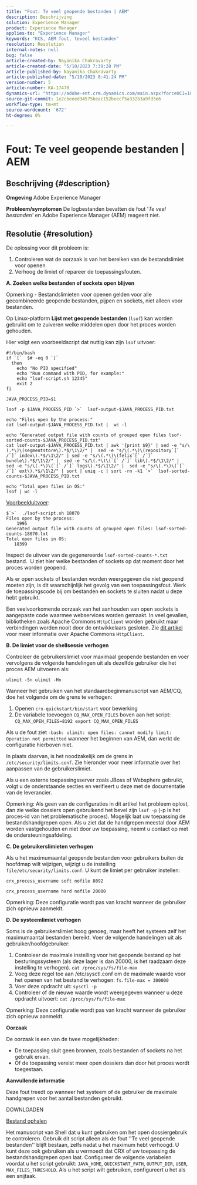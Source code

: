 ```yaml
---
title: "Fout: Te veel geopende bestanden | AEM"
description: Beschrijving
solution: Experience Manager
product: Experience Manager
applies-to: "Experience Manager"
keywords: "KCS, AEM fout, teveel bestanden"
resolution: Resolution
internal-notes: null
bug: false
article-created-by: Nayanika Chakravarty
article-created-date: "5/10/2023 7:39:28 PM"
article-published-by: Nayanika Chakravarty
article-published-date: "5/10/2023 8:41:24 PM"
version-number: 5
article-number: KA-17470
dynamics-url: "https://adobe-ent.crm.dynamics.com/main.aspx?forceUCI=1&pagetype=entityrecord&etn=knowledgearticle&id=d9420f5d-6aef-ed11-8849-6045bd006239"
source-git-commit: 1e2cbeeed34575beac152beecf5a332b3a9fd3e6
workflow-type: tm+mt
source-wordcount: '672'
ht-degree: 0%

---
```


# Fout: Te veel geopende bestanden | AEM

## Beschrijving {#description}

<b>Omgeving</b>
Adobe Experience Manager


<b>Probleem/symptomen</b>
De logbestanden bevatten de fout &#39;*Te veel bestanden&#39;* en Adobe Experience Manager (AEM) reageert niet.




## Resolutie {#resolution}


De oplossing voor dit probleem is:

1. Controleren wat de oorzaak is van het bereiken van de bestandslimiet voor openen
2. Verhoog de limiet of repareer de toepassingsfouten.


<b>A. Zoeken welke bestanden of sockets open blijven</b>

Opmerking - Bestandslimieten voor openen gelden voor alle gecombineerde geopende bestanden, pijpen en sockets, niet alleen voor bestanden.

Op Linux-platform <b>Lijst met geopende bestanden</b> (`lsof`) kan worden gebruikt om te zuiveren welke middelen open door het proces worden gehouden.

Hier volgt een voorbeeldscript dat nuttig kan zijn `lsof` uitvoer:


```
#!/bin/bash
if `[`  $# -eq 0 `]` 
  then
    echo "No PID specified"
    echo "Run command with PID, for example:"
    echo "lsof-script.sh 12345"
    exit 2
fi
 
JAVA_PROCESS_PID=$1
 
lsof -p $JAVA_PROCESS_PID `>`  lsof-output-$JAVA_PROCESS_PID.txt
 
echo "Files open by the process:"
cat lsof-output-$JAVA_PROCESS_PID.txt |  wc -l
 
echo "Generated output file with counts of grouped open files lsof-sorted-counts-$JAVA_PROCESS_PID.txt"
cat lsof-output-$JAVA_PROCESS_PID.txt | awk '{print $9}' | sed -e "s/\(.*\)\(segmentstore\).*$/\1\2/" |  sed -e "s/\(.*\)\(repository`[` /`]` index\).*$/\1\2/" | sed -e "s/\(.*\)\(felix`[` /`]` bundle\).*$/\1\2/" |  sed -e "s/\(.*\)\(`[` /`]` lib\).*$/\1\2/" |  sed -e "s/\(.*\)\(`[` /`]` logs\).*$/\1\2/" |  sed -e "s/\(.*\)\(`[` /`]` ext\).*$/\1\2/" | sort | uniq -c | sort -rn -k1 `>`  lsof-sorted-counts-$JAVA_PROCESS_PID.txt
 
echo "Total open files in OS:"
lsof | wc -l
```


<u>Voorbeelduitvoer</u>:


```
$`>`  ./lsof-script.sh 18070
Files open by the process:
    1995
Generated output file with counts of grouped open files: lsof-sorted-counts-18070.txt
Total open files in OS:
   18399
```


Inspect de uitvoer van de gegenereerde `lsof-sorted-counts-*.txt` bestand.  U ziet hier welke bestanden of sockets op dat moment door het proces worden geopend.

Als er open sockets of bestanden worden weergegeven die niet geopend moeten zijn, is dit waarschijnlijk het gevolg van een toepassingsfout. Werk de toepassingscode bij om bestanden en sockets te sluiten nadat u deze hebt gebruikt.

Een veelvoorkomende oorzaak van het aanhouden van open sockets is aangepaste code waarmee webservices worden gemaakt. In veel gevallen, bibliotheken zoals Apache Commons `HttpClient` worden gebruikt maar verbindingen worden nooit door de ontwikkelaars gesloten. Zie [dit artikel](https://stackoverflow.com/questions/43454514/proper-usage-of-apache-httpclient-and-when-to-close-it) voor meer informatie over Apache Commons `HttpClient`.

<b>B. De limiet voor de shellsessie verhogen</b>

Controleer de gebruikerslimiet voor maximaal geopende bestanden en voer vervolgens de volgende handelingen uit als dezelfde gebruiker die het proces AEM uitvoeren als:

`ulimit -Sn ulimit -Hn`

Wanneer het gebruiken van het standaardbeginmanuscript van AEM/CQ, doe het volgende om de grens te verhogen:

1. Openen `crx-quickstart/bin/start` voor bewerking
2. De variabele toevoegen `CQ_MAX_OPEN_FILES` boven aan het script:    `CQ_MAX_OPEN_FILES=8192 export CQ_MAX_OPEN_FILES`


Als u de fout ziet `-bash: ulimit: open files: cannot modify limit: Operation not permitted` wanneer het beginnen van AEM, dan werkt de configuratie hierboven niet.

In plaats daarvan, is het noodzakelijk om de grens in `/etc/security/limits.conf`. Zie hieronder voor meer informatie over het aanpassen van de gebruikerslimiet.

Als u een externe toepassingsserver zoals JBoss of Websphere gebruikt, volgt u de onderstaande secties en verifieert u deze met de documentatie van de leverancier.

Opmerking: Als geen van de configuraties in dit artikel het probleem oplost, dan zie welke dossiers open gebruikend het bevel zijn `lsof -p` (-p is het proces-id van het problematische proces). Mogelijk laat uw toepassing de bestandshandgrepen open. Als u ziet dat de handgrepen meestal door AEM worden vastgehouden en niet door uw toepassing, neemt u contact op met de ondersteuningsafdeling.

<b>C. De gebruikerslimieten verhogen</b>

Als u het maximumaantal geopende bestanden voor gebruikers buiten de hoofdmap wilt wijzigen, wijzigt u de instelling `file/etc/security/limits.conf`. U kunt de limiet per gebruiker instellen:

`crx_process_username soft nofile 8092`

`crx_process_username hard nofile 20000`

Opmerking: Deze configuratie wordt pas van kracht wanneer de gebruiker zich opnieuw aanmeldt.

<b>D. De systeemlimiet verhogen</b>

Soms is de gebruikerslimiet hoog genoeg, maar heeft het systeem zelf het maximumaantal bestanden bereikt. Voer de volgende handelingen uit als gebruiker/hoofdgebruiker:

1. Controleer de maximale instelling voor het geopende bestand op het besturingssysteem (als deze lager is dan 20000, is het raadzaam deze instelling te verhogen).
   `cat /proc/sys/fs/file-max`
2. Voeg deze regel toe aan /etc/sysctl.conf om de maximale waarde voor het openen van het bestand te verhogen:
   `fs.file-max = 300000`
3. Voer deze opdracht uit:
   `sysctl -p`
4. Controleer of de nieuwe waarde wordt weergegeven wanneer u deze opdracht uitvoert:
   `cat /proc/sys/fs/file-max`


Opmerking: Deze configuratie wordt pas van kracht wanneer de gebruiker zich opnieuw aanmeldt.

<b>Oorzaak</b>

De oorzaak is een van de twee mogelijkheden:

- De toepassing sluit geen bronnen, zoals bestanden of sockets na het gebruik ervan.
- Of de toepassing vereist meer open dossiers dan door het proces wordt toegestaan.


<b>Aanvullende informatie</b>

Deze fout treedt op wanneer het systeem of de gebruiker de maximale handgrepen voor het aantal bestanden gebruikt.

DOWNLOADEN

[Bestand ophalen](https://helpx.adobe.com/experience-manager/kb/CQ55MonitoringTooManyOpenFiles/jcr:content/main-pars/download-section/download-1/file.res/disable-monitoring-scripts-1.0.zip "check_open_files.sh")

Het manuscript van Shell dat u kunt gebruiken om het open dossiergebruik te controleren. Gebruik dit script alleen als de fout &#39;&#39;Te veel geopende bestanden&#39;&#39; blijft bestaan, zelfs nadat u het maximum hebt verhoogd. U kunt deze ook gebruiken als u vermoedt dat CRX of uw toepassing de bestandshandgrepen open laat. Configureer de volgende variabelen voordat u het script gebruikt: `JAVA_HOME`, `QUICKSTART_PATH`, `OUTPUT_DIR`, `USER`, `MAX_FILES_THRESHOLD`. Als u het script wilt gebruiken, configureert u het als een snijtaak.
